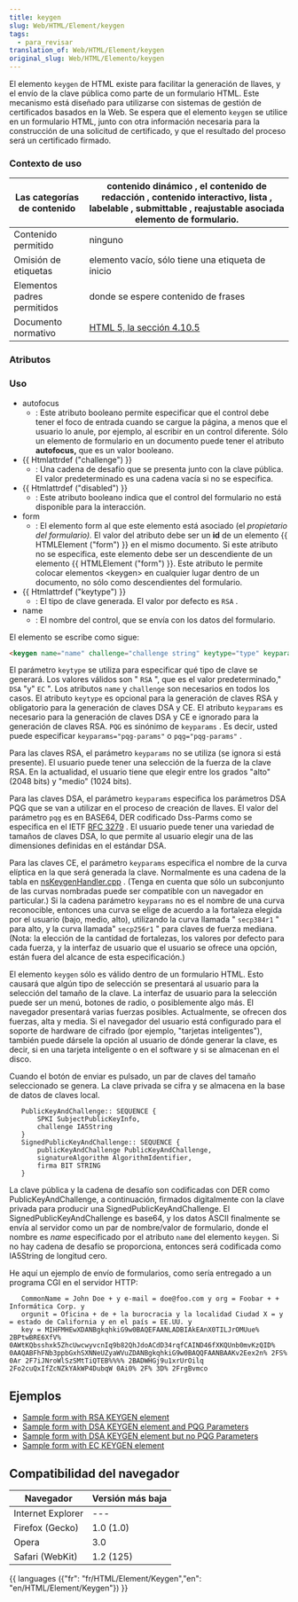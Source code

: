 ```yaml
---
title: keygen
slug: Web/HTML/Element/keygen
tags:
  - para_revisar
translation_of: Web/HTML/Element/keygen
original_slug: Web/HTML/Elemento/keygen
---
```

El elemento `keygen` de HTML existe para facilitar la generación de llaves, y el envío de la clave pública como parte de un formulario HTML. Este mecanismo está diseñado para utilizarse con sistemas de gestión de certificados basados en la Web. Se espera que el elemento `keygen` se utilice en un formulario HTML, junto con otra información necesaria para la construcción de una solicitud de certificado, y que el resultado del proceso será un certificado firmado.

### Contexto de uso

| Las categorías de contenido | contenido dinámico , el contenido de redacción , contenido interactivo, lista , labelable , submittable , reajustable asociada elemento de formulario. |
| --------------------------- | ------------------------------------------------------------------------------------------------------------------------------------------------------ |
| Contenido permitido         | ninguno                                                                                                                                                |
| Omisión de etiquetas        | elemento vacío, sólo tiene una etiqueta de inicio                                                                                                      |
| Elementos padres permitidos | donde se espere contenido de frases                                                                                                                    |
| Documento normativo         | [HTML 5, la sección 4.10.5](http://www.w3.org/TR/html5/the-button-element.html#the-keygen-element)                                                     |

### Atributos

### Uso

- autofocus
  - : Este atributo booleano permite especificar que el control debe tener el foco de entrada cuando se cargue la página, a menos que el usuario lo anule, por ejemplo, al escribir en un control diferente. Sólo un elemento de formulario en un documento puede tener el atributo **autofocus,** que es un valor booleano.
- {{ Htmlattrdef ("challenge") }}
  - : Una cadena de desafío que se presenta junto con la clave pública. El valor predeterminado es una cadena vacía si no se especifica.
- {{ Htmlattrdef ("disabled") }}
  - : Este atributo booleano indica que el control del formulario no está disponible para la interacción.
- form
  - : El elemento form al que este elemento está asociado (el _propietario del formulario)._ El valor del atributo debe ser un **id** de un elemento {{ HTMLElement ("form") }} en el mismo documento. Si este atributo no se especifica, este elemento debe ser un descendiente de un elemento {{ HTMLElement ("form") }}. Este atributo le permite colocar elementos \<keygen> en cualquier lugar dentro de un documento, no sólo como descendientes del formulario.
- {{ Htmlattrdef ("keytype") }}
  - : El tipo de clave generada. El valor por defecto es `RSA` .
- name
  - : El nombre del control, que se envía con los datos del formulario.

El elemento se escribe como sigue:

```html
<keygen name="name" challenge="challenge string" keytype="type" keyparams="pqg-params">
```

El parámetro `keytype` se utiliza para especificar qué tipo de clave se generará. Los valores válidos son " `RSA` ", que es el valor predeterminado," `DSA` "y" `EC` ". Los atributos `name` y `challenge` son necesarios en todos los casos. El atributo `keytype` es opcional para la generación de claves RSA y obligatorio para la generación de claves DSA y CE. El atributo `keyparams` es necesario para la generación de claves DSA y CE e ignorado para la generación de claves RSA. `PQG` es sinónimo de `keyparams` . Es decir, usted puede especificar `keyparams="pqg-params"` o `pqg="pqg-params"` .

Para las claves RSA, el parámetro `keyparams` no se utiliza (se ignora si está presente). El usuario puede tener una selección de la fuerza de la clave RSA. En la actualidad, el usuario tiene que elegir entre los grados "alto" (2048 bits) y "medio" (1024 bits).

Para las claves DSA, el parámetro `keyparams` especifica los parámetros DSA PQG que se van a utilizar en el proceso de creación de llaves. El valor del parámetro `pqg` es en BASE64, DER codificado Dss-Parms como se especifica en el IETF <a class="link-ftp" href="ftp://ftp.rfc-editor.org/in-notes/rfc3279.txt">RFC 3279</a> . El usuario puede tener una variedad de tamaños de claves DSA, lo que permite al usuario elegir una de las dimensiones definidas en el estándar DSA.

Para las claves CE, el parámetro `keyparams` especifica el nombre de la curva elíptica en la que será generada la clave. Normalmente es una cadena de la tabla en [nsKeygenHandler.cpp](http://mxr.mozilla.org/mozilla-central/source/security/manager/ssl/src/nsKeygenHandler.cpp?mark=179-185,187-206,208-227,229-256#177) . (Tenga en cuenta que sólo un subconjunto de las curvas nombradas puede ser compatible con un navegador en particular.) Si la cadena parámetro `keyparams` no es el nombre de una curva reconocible, entonces una curva se elige de acuerdo a la fortaleza elegida por el usuario (bajo, medio, alto), utilizando la curva llamada " `secp384r1` " para alto, y la curva llamada" `secp256r1` " para claves de fuerza mediana. (Nota: la elección de la cantidad de fortalezas, los valores por defecto para cada fuerza, y la interfaz de usuario que el usuario se ofrece una opción, están fuera del alcance de esta especificación.)

El elemento `keygen` sólo es válido dentro de un formulario HTML. Esto causará que algún tipo de selección se presentará al usuario para la selección del tamaño de la clave. La interfaz de usuario para la selección puede ser un menú, botones de radio, o posiblemente algo más. El navegador presentará varias fuerzas posibles. Actualmente, se ofrecen dos fuerzas, alta y media. Si el navegador del usuario está configurado para el soporte de hardware de cifrado (por ejemplo, "tarjetas inteligentes"), también puede dársele la opción al usuario de dónde generar la clave, es decir, si en una tarjeta inteligente o en el software y si se almacenan en el disco.

Cuando el botón de enviar es pulsado, un par de claves del tamaño seleccionado se genera. La clave privada se cifra y se almacena en la base de datos de claves local.

```
   PublicKeyAndChallenge:: SEQUENCE {
       SPKI SubjectPublicKeyInfo,
       challenge IA5String
   }
   SignedPublicKeyAndChallenge:: SEQUENCE {
       publicKeyAndChallenge PublicKeyAndChallenge,
       signatureAlgorithm AlgorithmIdentifier,
       firma BIT STRING
   }
```

La clave pública y la cadena de desafío son codificadas con DER como PublicKeyAndChallenge, a continuación, firmados digitalmente con la clave privada para producir una SignedPublicKeyAndChallenge. El SignedPublicKeyAndChallenge es base64, y los datos ASCII finalmente se envía al servidor como un par de nombre/valor de formulario, donde el nombre es _name_ especificado por el atributo `name` del elemento `keygen`. Si no hay cadena de desafío se proporciona, entonces será codificada como IA5String de longitud cero.

He aquí un ejemplo de envío de formularios, como sería entregado a un programa CGI en el servidor HTTP:

```
   CommonName = John Doe + y e-mail = doe@foo.com y org = Foobar + + Informática Corp. y
   orgunit = Oficina + de + la burocracia y la localidad Ciudad X = y = estado de California y en el país = EE.UU. y
   key = MIHFMHEwXDANBgkqhkiG9w0BAQEFAANLADBIAkEAnX0TILJrOMUue% 2BPtwBRE6XfV% 0AWtKQbsshxk5ZhcUwcwyvcnIq9b82QhJdoACdD34rqfCAIND46fXKQUnb0mvKzQID% 0AAQABFhFNb3ppbGxhSXNNeUZyaWVuZDANBgkqhkiG9w0BAQQFAANBAAKv2Eex2n% 2FS% 0Ar 2F7iJNroWlSzSMtTiQTEB%%%% 2BADWHGj9u1xrUrOilq 2Fo2cuQxIfZcNZkYAkWP4DubqW 0Ai0% 2F% 3D% 2FrgBvmco
```

## Ejemplos

- [Sample form with RSA KEYGEN element](https://bugzilla.mozilla.org/attachment.cgi?id=380749)
- [Sample form with DSA KEYGEN element and PQG Parameters](https://bugzilla.mozilla.org/attachment.cgi?id=380750)
- [Sample form with DSA KEYGEN element but no PQG Parameters](https://bugzilla.mozilla.org/attachment.cgi?id=380751)
- [Sample form with EC KEYGEN element](https://bugzilla.mozilla.org/attachment.cgi?id=380752)

## Compatibilidad del navegador

| Navegador         | Versión más baja |
| ----------------- | ---------------- |
| Internet Explorer | ---              |
| Firefox (Gecko)   | 1.0 (1.0)        |
| Opera             | 3.0              |
| Safari (WebKit)   | 1.2 (125)        |

{{ languages ({"fr": "fr/HTML/Element/Keygen","en": "en/HTML/Element/Keygen"}) }}
